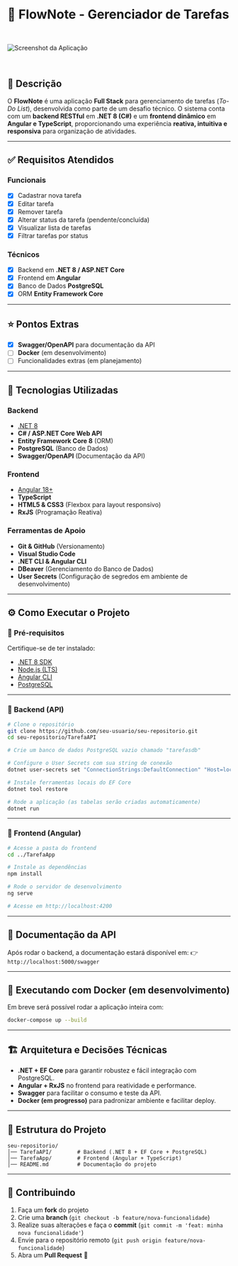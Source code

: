 # 📌 FlowNote - Gerenciador de Tarefas

<br>

![Screenshot da Aplicação](URL_DA_SUA_IMAGEM_AQUI)

<br>

## 📝 Descrição

O **FlowNote** é uma aplicação **Full Stack** para gerenciamento de tarefas (*To-Do List*), desenvolvida como parte de um desafio técnico.
O sistema conta com um **backend RESTful** em **.NET 8 (C#)** e um **frontend dinâmico** em **Angular e TypeScript**, proporcionando uma experiência **reativa, intuitiva e responsiva** para organização de atividades.

---

## ✅ Requisitos Atendidos

### Funcionais

* [x] Cadastrar nova tarefa
* [x] Editar tarefa
* [x] Remover tarefa
* [x] Alterar status da tarefa (pendente/concluída)
* [x] Visualizar lista de tarefas
* [x] Filtrar tarefas por status

### Técnicos

* [x] Backend em **.NET 8 / ASP.NET Core**
* [x] Frontend em **Angular**
* [x] Banco de Dados **PostgreSQL**
* [x] ORM **Entity Framework Core**

---

## ⭐ Pontos Extras

* [x] **Swagger/OpenAPI** para documentação da API
* [ ] **Docker** (em desenvolvimento)
* [ ] Funcionalidades extras (em planejamento)

---

## 🚀 Tecnologias Utilizadas

### Backend

* [.NET 8](https://dotnet.microsoft.com/download)
* **C# / ASP.NET Core Web API**
* **Entity Framework Core 8** (ORM)
* **PostgreSQL** (Banco de Dados)
* **Swagger/OpenAPI** (Documentação da API)

### Frontend

* [Angular 18+](https://angular.io/)
* **TypeScript**
* **HTML5 & CSS3** (Flexbox para layout responsivo)
* **RxJS** (Programação Reativa)

### Ferramentas de Apoio

* **Git & GitHub** (Versionamento)
* **Visual Studio Code**
* **.NET CLI & Angular CLI**
* **DBeaver** (Gerenciamento do Banco de Dados)
* **User Secrets** (Configuração de segredos em ambiente de desenvolvimento)

---

## ⚙️ Como Executar o Projeto

### 📌 Pré-requisitos

Certifique-se de ter instalado:

* [.NET 8 SDK](https://dotnet.microsoft.com/download)
* [Node.js (LTS)](https://nodejs.org/)
* [Angular CLI](https://angular.io/cli)
* [PostgreSQL](https://www.postgresql.org/download/)

---

### 🔹 Backend (API)

```bash
# Clone o repositório
git clone https://github.com/seu-usuario/seu-repositorio.git
cd seu-repositorio/TarefaAPI

# Crie um banco de dados PostgreSQL vazio chamado "tarefasdb"

# Configure o User Secrets com sua string de conexão
dotnet user-secrets set "ConnectionStrings:DefaultConnection" "Host=localhost;Port=5432;Database=tarefasdb;Username=postgres;Password=SUA_SENHA_AQUI"

# Instale ferramentas locais do EF Core
dotnet tool restore

# Rode a aplicação (as tabelas serão criadas automaticamente)
dotnet run
```

---

### 🔹 Frontend (Angular)

```bash
# Acesse a pasta do frontend
cd ../TarefaApp

# Instale as dependências
npm install

# Rode o servidor de desenvolvimento
ng serve

# Acesse em http://localhost:4200
```

---

## 📖 Documentação da API

Após rodar o backend, a documentação estará disponível em:
👉 `http://localhost:5000/swagger`

---

## 🐳 Executando com Docker (em desenvolvimento)

Em breve será possível rodar a aplicação inteira com:

```bash
docker-compose up --build
```

---

## 🏗️ Arquitetura e Decisões Técnicas

* **.NET + EF Core** para garantir robustez e fácil integração com PostgreSQL.
* **Angular + RxJS** no frontend para reatividade e performance.
* **Swagger** para facilitar o consumo e teste da API.
* **Docker (em progresso)** para padronizar ambiente e facilitar deploy.

---

## 📂 Estrutura do Projeto

```
seu-repositorio/
│── TarefaAPI/        # Backend (.NET 8 + EF Core + PostgreSQL)
│── TarefaApp/        # Frontend (Angular + TypeScript)
│── README.md         # Documentação do projeto
```

---

## 🤝 Contribuindo

1. Faça um **fork** do projeto
2. Crie uma **branch** (`git checkout -b feature/nova-funcionalidade`)
3. Realize suas alterações e faça o **commit** (`git commit -m 'feat: minha nova funcionalidade'`)
4. Envie para o repositório remoto (`git push origin feature/nova-funcionalidade`)
5. Abra um **Pull Request** 🎉